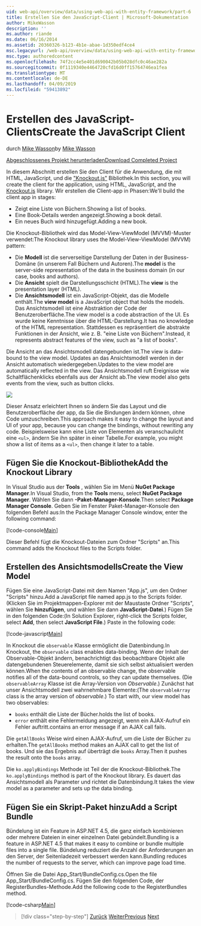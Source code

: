 ```yaml
---
uid: web-api/overview/data/using-web-api-with-entity-framework/part-6
title: Erstellen Sie den JavaScript-Client | Microsoft-Dokumentation
author: MikeWasson
description: ''
ms.author: riande
ms.date: 06/16/2014
ms.assetid: 20360326-b123-4b1e-abae-1d350edf4ce4
msc.legacyurl: /web-api/overview/data/using-web-api-with-entity-framework/part-6
msc.type: authoredcontent
ms.openlocfilehash: 74f2cc4e5e401d690042b05b028dfc0c46ae282a
ms.sourcegitcommit: 0f1119340e4464720cfd16d0ff15764746ea1fea
ms.translationtype: MT
ms.contentlocale: de-DE
ms.lasthandoff: 04/09/2019
ms.locfileid: "59413892"
---
```

# <a name="create-the-javascript-client"></a><span data-ttu-id="bedbd-102">Erstellen des JavaScript-Clients</span><span class="sxs-lookup"><span data-stu-id="bedbd-102">Create the JavaScript Client</span></span>

<span data-ttu-id="bedbd-103">durch [Mike Wasson](https://github.com/MikeWasson)</span><span class="sxs-lookup"><span data-stu-id="bedbd-103">by [Mike Wasson](https://github.com/MikeWasson)</span></span>

[<span data-ttu-id="bedbd-104">Abgeschlossenes Projekt herunterladen</span><span class="sxs-lookup"><span data-stu-id="bedbd-104">Download Completed Project</span></span>](https://github.com/MikeWasson/BookService)

<span data-ttu-id="bedbd-105">In diesem Abschnitt erstellen Sie den Client für die Anwendung, die mit HTML, JavaScript, und die ["Knockout.js"](http://knockoutjs.com/) Bibliothek.</span><span class="sxs-lookup"><span data-stu-id="bedbd-105">In this section, you will create the client for the application, using HTML, JavaScript, and the [Knockout.js](http://knockoutjs.com/) library.</span></span> <span data-ttu-id="bedbd-106">Wir erstellen die Client-app in Phasen:</span><span class="sxs-lookup"><span data-stu-id="bedbd-106">We'll build the client app in stages:</span></span>

- <span data-ttu-id="bedbd-107">Zeigt eine Liste von Büchern.</span><span class="sxs-lookup"><span data-stu-id="bedbd-107">Showing a list of books.</span></span>
- <span data-ttu-id="bedbd-108">Eine Book-Details werden angezeigt.</span><span class="sxs-lookup"><span data-stu-id="bedbd-108">Showing a book detail.</span></span>
- <span data-ttu-id="bedbd-109">Ein neues Buch wird hinzugefügt.</span><span class="sxs-lookup"><span data-stu-id="bedbd-109">Adding a new book.</span></span>

<span data-ttu-id="bedbd-110">Die Knockout-Bibliothek wird das Model-View-ViewModel (MVVM)-Muster verwendet:</span><span class="sxs-lookup"><span data-stu-id="bedbd-110">The Knockout library uses the Model-View-ViewModel (MVVM) pattern:</span></span>

- <span data-ttu-id="bedbd-111">Die **Modell** ist die serverseitige Darstellung der Daten in der Business-Domäne (in unserem Fall Büchern und Autoren).</span><span class="sxs-lookup"><span data-stu-id="bedbd-111">The **model** is the server-side representation of the data in the business domain (in our case, books and authors).</span></span>
- <span data-ttu-id="bedbd-112">Die **Ansicht** spielt die Darstellungsschicht (HTML).</span><span class="sxs-lookup"><span data-stu-id="bedbd-112">The **view** is the presentation layer (HTML).</span></span>
- <span data-ttu-id="bedbd-113">Die **Ansichtsmodell** ist ein JavaScript-Objekt, das die Modelle enthält.</span><span class="sxs-lookup"><span data-stu-id="bedbd-113">The **view model** is a JavaScript object that holds the models.</span></span> <span data-ttu-id="bedbd-114">Das Ansichtsmodell ist eine Abstraktion der Code der Benutzeroberfläche.</span><span class="sxs-lookup"><span data-stu-id="bedbd-114">The view model is a code abstraction of the UI.</span></span> <span data-ttu-id="bedbd-115">Es wurde keine Kenntnisse über die HTML-Darstellung.</span><span class="sxs-lookup"><span data-stu-id="bedbd-115">It has no knowledge of the HTML representation.</span></span> <span data-ttu-id="bedbd-116">Stattdessen es repräsentiert die abstrakte Funktionen in der Ansicht, wie z. B. &quot;eine Liste von Büchern&quot;.</span><span class="sxs-lookup"><span data-stu-id="bedbd-116">Instead, it represents abstract features of the view, such as &quot;a list of books&quot;.</span></span>

<span data-ttu-id="bedbd-117">Die Ansicht an das Ansichtsmodell datengebunden ist.</span><span class="sxs-lookup"><span data-stu-id="bedbd-117">The view is data-bound to the view model.</span></span> <span data-ttu-id="bedbd-118">Updates an das Ansichtsmodell werden in der Ansicht automatisch wiedergegeben.</span><span class="sxs-lookup"><span data-stu-id="bedbd-118">Updates to the view model are automatically reflected in the view.</span></span> <span data-ttu-id="bedbd-119">Das Ansichtsmodell ruft Ereignisse wie Schaltflächenklicks ebenfalls aus der Ansicht ab.</span><span class="sxs-lookup"><span data-stu-id="bedbd-119">The view model also gets events from the view, such as button clicks.</span></span>

![](part-6/_static/image1.png)

<span data-ttu-id="bedbd-120">Dieser Ansatz erleichtert Ihnen so ändern Sie das Layout und die Benutzeroberfläche der app, da Sie die Bindungen ändern können, ohne Code umzuschreiben.</span><span class="sxs-lookup"><span data-stu-id="bedbd-120">This approach makes it easy to change the layout and UI of your app, because you can change the bindings, without rewriting any code.</span></span> <span data-ttu-id="bedbd-121">Beispielsweise kann eine Liste von Elementen als veranschaulicht eine `<ul>`, ändern Sie ihn später in einer Tabelle.</span><span class="sxs-lookup"><span data-stu-id="bedbd-121">For example, you might show a list of items as a `<ul>`, then change it later to a table.</span></span>

## <a name="add-the-knockout-library"></a><span data-ttu-id="bedbd-122">Fügen Sie die Knockout-Bibliothek</span><span class="sxs-lookup"><span data-stu-id="bedbd-122">Add the Knockout Library</span></span>

<span data-ttu-id="bedbd-123">In Visual Studio aus der **Tools** , wählen Sie im Menü **NuGet Package Manager**.</span><span class="sxs-lookup"><span data-stu-id="bedbd-123">In Visual Studio, from the **Tools** menu, select **NuGet Package Manager**.</span></span> <span data-ttu-id="bedbd-124">Wählen Sie dann **-Paket-Manager-Konsole**.</span><span class="sxs-lookup"><span data-stu-id="bedbd-124">Then select **Package Manager Console**.</span></span> <span data-ttu-id="bedbd-125">Geben Sie im Fenster Paket-Manager-Konsole den folgenden Befehl aus:</span><span class="sxs-lookup"><span data-stu-id="bedbd-125">In the Package Manager Console window, enter the following command:</span></span>

[!code-console[Main](part-6/samples/sample1.cmd)]

<span data-ttu-id="bedbd-126">Dieser Befehl fügt die Knockout-Dateien zum Ordner "Scripts" an.</span><span class="sxs-lookup"><span data-stu-id="bedbd-126">This command adds the Knockout files to the Scripts folder.</span></span>

## <a name="create-the-view-model"></a><span data-ttu-id="bedbd-127">Erstellen des Ansichtsmodells</span><span class="sxs-lookup"><span data-stu-id="bedbd-127">Create the View Model</span></span>

<span data-ttu-id="bedbd-128">Fügen Sie eine JavaScript-Datei mit dem Namen "App.js", um den Ordner "Scripts" hinzu.</span><span class="sxs-lookup"><span data-stu-id="bedbd-128">Add a JavaScript file named app.js to the Scripts folder.</span></span> <span data-ttu-id="bedbd-129">(Klicken Sie im Projektmappen-Explorer mit der Maustaste Ordner "Scripts", wählen Sie **hinzufügen**, und wählen Sie dann **JavaScript-Datei**.) Fügen Sie in den folgenden Code:</span><span class="sxs-lookup"><span data-stu-id="bedbd-129">(In Solution Explorer, right-click the Scripts folder, select **Add**, then select **JavaScript File**.) Paste in the following code:</span></span>

[!code-javascript[Main](part-6/samples/sample2.js)]

<span data-ttu-id="bedbd-130">In Knockout die `observable` Klasse ermöglicht die Datenbindung.</span><span class="sxs-lookup"><span data-stu-id="bedbd-130">In Knockout, the `observable` class enables data-binding.</span></span> <span data-ttu-id="bedbd-131">Wenn der Inhalt der Observable-Objekt ändern, benachrichtigt das beobachtbare Objekt alle datengebundenen Steuerelemente, damit sie sich selbst aktualisiert werden können.</span><span class="sxs-lookup"><span data-stu-id="bedbd-131">When the contents of an observable change, the observable notifies all of the data-bound controls, so they can update themselves.</span></span> <span data-ttu-id="bedbd-132">(Die `observableArray` Klasse ist die Array-Version von *Observable*.) Zunächst hat unser Ansichtsmodell zwei wahrnehmbare Elemente:</span><span class="sxs-lookup"><span data-stu-id="bedbd-132">(The `observableArray` class is the array version of *observable*.) To start with, our view model has two observables:</span></span>

- `books` <span data-ttu-id="bedbd-133">enthält die Liste der Bücher.</span><span class="sxs-lookup"><span data-stu-id="bedbd-133">holds the list of books.</span></span>
- `error` <span data-ttu-id="bedbd-134">enthält eine Fehlermeldung angezeigt, wenn ein AJAX-Aufruf ein Fehler auftritt.</span><span class="sxs-lookup"><span data-stu-id="bedbd-134">contains an error message if an AJAX call fails.</span></span>

<span data-ttu-id="bedbd-135">Die `getAllBooks` Weise wird einen AJAX-Aufruf, um die Liste der Bücher zu erhalten.</span><span class="sxs-lookup"><span data-stu-id="bedbd-135">The `getAllBooks` method makes an AJAX call to get the list of books.</span></span> <span data-ttu-id="bedbd-136">Und sie das Ergebnis auf überträgt die `books` Array.</span><span class="sxs-lookup"><span data-stu-id="bedbd-136">Then it pushes the result onto the `books` array.</span></span>

<span data-ttu-id="bedbd-137">Die `ko.applyBindings` Methode ist Teil der die Knockout-Bibliothek.</span><span class="sxs-lookup"><span data-stu-id="bedbd-137">The `ko.applyBindings` method is part of the Knockout library.</span></span> <span data-ttu-id="bedbd-138">Es dauert das Ansichtsmodell als Parameter und richtet die Datenbindung.</span><span class="sxs-lookup"><span data-stu-id="bedbd-138">It takes the view model as a parameter and sets up the data binding.</span></span>

## <a name="add-a-script-bundle"></a><span data-ttu-id="bedbd-139">Fügen Sie ein Skript-Paket hinzu</span><span class="sxs-lookup"><span data-stu-id="bedbd-139">Add a Script Bundle</span></span>

<span data-ttu-id="bedbd-140">Bündelung ist ein Feature in ASP.NET 4.5, die ganz einfach kombinieren oder mehrere Dateien in einer einzelnen Datei gebündelt.</span><span class="sxs-lookup"><span data-stu-id="bedbd-140">Bundling is a feature in ASP.NET 4.5 that makes it easy to combine or bundle multiple files into a single file.</span></span> <span data-ttu-id="bedbd-141">Bündelung reduziert die Anzahl der Anforderungen an den Server, der Seitenladezeit verbessert werden kann.</span><span class="sxs-lookup"><span data-stu-id="bedbd-141">Bundling reduces the number of requests to the server, which can improve page load time.</span></span>

<span data-ttu-id="bedbd-142">Öffnen Sie die Datei App\_Start/BundleConfig.cs.</span><span class="sxs-lookup"><span data-stu-id="bedbd-142">Open the file App\_Start/BundleConfig.cs.</span></span> <span data-ttu-id="bedbd-143">Fügen Sie den folgenden Code, der RegisterBundles-Methode.</span><span class="sxs-lookup"><span data-stu-id="bedbd-143">Add the following code to the RegisterBundles method.</span></span>

[!code-csharp[Main](part-6/samples/sample3.cs)]

> [!div class="step-by-step"]
> <span data-ttu-id="bedbd-144">[Zurück](part-5.md)
> [Weiter](part-7.md)</span><span class="sxs-lookup"><span data-stu-id="bedbd-144">[Previous](part-5.md)
[Next](part-7.md)</span></span>
